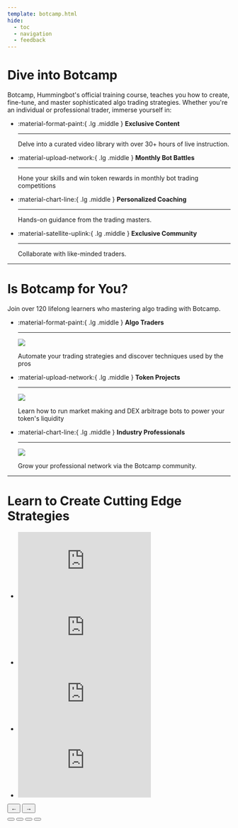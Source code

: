 ```yaml
---
template: botcamp.html
hide:
  - toc
  - navigation
  - feedback
---
```


# Dive into Botcamp

Botcamp, Hummingbot's official training course, teaches you how to create, fine-tune, and master sophisticated algo trading strategies. Whether you're an individual or professional trader, immerse yourself in:

<div class="grid cards wide" markdown>

-   :material-format-paint:{ .lg .middle } __Exclusive Content__

    ---

    Delve into a curated video library with over 30+ hours of live instruction.

-   :material-upload-network:{ .lg .middle } __Monthly Bot Battles__

    ---

    Hone your skills and win token rewards in monthly bot trading competitions

-   :material-chart-line:{ .lg .middle } __Personalized Coaching__

    ---

    Hands-on guidance from the trading masters.

-   :material-satellite-uplink:{ .lg .middle } __Exclusive Community__

    ---

    Collaborate with like-minded traders.

</div>

---

# Is Botcamp for You?

Join over 120 lifelong learners who mastering algo trading with Botcamp.

<div class="grid cards" markdown>

-   :material-format-paint:{ .lg .middle } __Algo Traders__

    ---

    ![](/botcamp/who-botcamp-for-1.png)

    Automate your trading strategies and discover techniques used by the pros

-   :material-upload-network:{ .lg .middle } __Token Projects__

    ---

    ![](/botcamp/who-botcamp-for-2.png)

    Learn how to run market making and DEX arbitrage bots to power your token's liquidity

-   :material-chart-line:{ .lg .middle } __Industry Professionals__

    ---

    ![](/botcamp/who-botcamp-for-3.png)

    Grow your professional network via the Botcamp community.

</div>

---

# Learn to Create Cutting Edge Strategies

<div class="glide">
  <div class="glide__track" data-glide-el="track">
    <ul class="glide__slides">
      <li class="glide__slide">
        <div class="video-container">
          <iframe src="https://www.youtube.com/embed/kjavBd9vvWA" frameborder="0" allow="accelerometer; autoplay; encrypted-media; gyroscope; picture-in-picture" allowfullscreen></iframe>
        </div>
      </li>
      <li class="glide__slide">
        <div class="video-container">
          <iframe src="https://www.youtube.com/embed/DyHA8KPheMw" frameborder="0" allow="accelerometer; autoplay; encrypted-media; gyroscope; picture-in-picture" allowfullscreen></iframe>
        </div>
      </li>
      <li class="glide__slide">
        <div class="video-container">
          <iframe src="https://www.youtube.com/embed/mjeTm9MQz9c" frameborder="0" allow="accelerometer; autoplay; encrypted-media; gyroscope; picture-in-picture" allowfullscreen></iframe>
        </div>
      </li>
      <li class="glide__slide">
        <div class="video-container">
          <iframe src="https://www.youtube.com/embed/h8-TyANqam0" frameborder="0" allow="accelerometer; autoplay; encrypted-media; gyroscope; picture-in-picture" allowfullscreen></iframe>
        </div>
      </li>
    </ul>
  </div>

  <div class="glide__arrows" data-glide-el="controls">
    <button class="glide__arrow glide__arrow--left" data-glide-dir="<">←</button>
    <button class="glide__arrow glide__arrow--right" data-glide-dir=">">→</button>
  </div>

  <div class="glide__bullets" data-glide-el="controls[nav]">
    <button class="glide__bullet" data-glide-dir="=0"></button>
    <button class="glide__bullet" data-glide-dir="=1"></button>
    <button class="glide__bullet" data-glide-dir="=2"></button>
    <button class="glide__bullet" data-glide-dir="=3"></button>
  </div>
</div>
